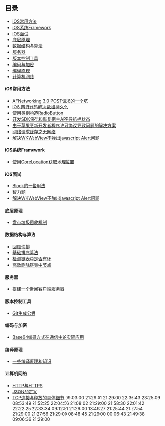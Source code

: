 ## 目录
- [iOS常用方法](#iOS常用方法)
- [iOS系统Framework](#iOS系统Framework)
- [iOS面试](#iOS面试)
- [底层原理](#底层原理)
- [数据结构与算法](#数据结构与算法)
- [服务器](#服务器)
- [版本控制工具](#版本控制工具)
- [编码与加密](#编码与加密)
- [编译原理](#编译原理)
- [计算机网络](#计算机网络)



#### iOS常用方法
- [AFNetworking 3.0 POST请求的一个坑](https://github.com/wanghanfeng/iOS_Tip/blob/master/iOS%E5%B8%B8%E7%94%A8%E6%96%B9%E6%B3%95/AFNetworking%203.0%20POST%E8%AF%B7%E6%B1%82%E7%9A%84%E4%B8%80%E4%B8%AA%E5%9D%91.md)
- [iOS 两行代码解决数据持久化](https://github.com/wanghanfeng/iOS_Tip/blob/master/iOS%E5%B8%B8%E7%94%A8%E6%96%B9%E6%B3%95/iOS%20%E4%B8%A4%E8%A1%8C%E4%BB%A3%E7%A0%81%E8%A7%A3%E5%86%B3%E6%95%B0%E6%8D%AE%E6%8C%81%E4%B9%85%E5%8C%96.md)
- [使用类别构造RadioButton](https://github.com/wanghanfeng/iOS_Tip/blob/master/iOS%E5%B8%B8%E7%94%A8%E6%96%B9%E6%B3%95/%E4%BD%BF%E7%94%A8%E7%B1%BB%E5%88%AB%E6%9E%84%E9%80%A0RadioButton.md)
- [开发SDK保存和恢复宿主APP导航栏状态](https://github.com/wanghanfeng/iOS_Tip/blob/master/iOS%E5%B8%B8%E7%94%A8%E6%96%B9%E6%B3%95/%E5%BC%80%E5%8F%91SDK%E4%BF%9D%E5%AD%98%E5%92%8C%E6%81%A2%E5%A4%8D%E5%AE%BF%E4%B8%BBAPP%E5%AF%BC%E8%88%AA%E6%A0%8F%E7%8A%B6%E6%80%81.md)
- [由于苹果更新开发者程序许可协议导致问题的解决方案](https://github.com/wanghanfeng/iOS_Tip/blob/master/iOS%E5%B8%B8%E7%94%A8%E6%96%B9%E6%B3%95/%E7%94%B1%E4%BA%8E%E8%8B%B9%E6%9E%9C%E6%9B%B4%E6%96%B0%E5%BC%80%E5%8F%91%E8%80%85%E7%A8%8B%E5%BA%8F%E8%AE%B8%E5%8F%AF%E5%8D%8F%E8%AE%AE%E5%AF%BC%E8%87%B4%E9%97%AE%E9%A2%98%E7%9A%84%E8%A7%A3%E5%86%B3%E6%96%B9%E6%A1%88.md)
- [网络请求缓存之无网络](https://github.com/wanghanfeng/iOS_Tip/blob/master/iOS%E5%B8%B8%E7%94%A8%E6%96%B9%E6%B3%95/%E7%BD%91%E7%BB%9C%E8%AF%B7%E6%B1%82%E7%BC%93%E5%AD%98%E4%B9%8B%E6%97%A0%E7%BD%91%E7%BB%9C.md)
- [解决WKWebView不弹出javascript Alert问题](https://github.com/wanghanfeng/iOS_Tip/blob/master/iOS%E5%B8%B8%E7%94%A8%E6%96%B9%E6%B3%95/%E8%A7%A3%E5%86%B3WKWebView%E4%B8%8D%E5%BC%B9%E5%87%BAjavascript%20Alert%E9%97%AE%E9%A2%98.md)


#### iOS系统Framework
- [使用CoreLocation获取地理位置](https://github.com/wanghanfeng/iOS_Tip/blob/master/iOS%E7%B3%BB%E7%BB%9FFramework/%E4%BD%BF%E7%94%A8CoreLocation%E8%8E%B7%E5%8F%96%E5%9C%B0%E7%90%86%E4%BD%8D%E7%BD%AE.md)


#### iOS面试
- [Block的一些用法](https://github.com/wanghanfeng/iOS_Tip/blob/master/iOS%E9%9D%A2%E8%AF%95/Block%E7%9A%84%E4%B8%80%E4%BA%9B%E7%94%A8%E6%B3%95.md)
- [智力题](https://github.com/wanghanfeng/iOS_Tip/blob/master/iOS%E9%9D%A2%E8%AF%95/%E6%99%BA%E5%8A%9B%E9%A2%98.md)
- [解决WKWebView不弹出javascript Alert问题](https://github.com/wanghanfeng/iOS_Tip/blob/master/iOS%E9%9D%A2%E8%AF%95/%E8%A7%A3%E5%86%B3WKWebView%E4%B8%8D%E5%BC%B9%E5%87%BAjavascript%20Alert%E9%97%AE%E9%A2%98.md)

#### 底层原理
- [盘点垃圾回收机制](https://github.com/wanghanfeng/iOS_Tip/blob/master/%E5%BA%95%E5%B1%82%E5%8E%9F%E7%90%86/%E7%9B%98%E7%82%B9%E5%9E%83%E5%9C%BE%E5%9B%9E%E6%94%B6%E6%9C%BA%E5%88%B6.md)


#### 数据结构与算法
- [回顾快排](https://github.com/wanghanfeng/iOS_Tip/blob/master/%E6%95%B0%E6%8D%AE%E7%BB%93%E6%9E%84%E4%B8%8E%E7%AE%97%E6%B3%95/%E5%9B%9E%E9%A1%BE%E5%BF%AB%E6%8E%92.md)
- [基础排序算法](https://github.com/wanghanfeng/iOS_Tip/blob/master/%E6%95%B0%E6%8D%AE%E7%BB%93%E6%9E%84%E4%B8%8E%E7%AE%97%E6%B3%95/%E5%9F%BA%E7%A1%80%E6%8E%92%E5%BA%8F%E7%AE%97%E6%B3%95.md)
- [检测链表中是否有环](https://github.com/wanghanfeng/iOS_Tip/blob/master/%E6%95%B0%E6%8D%AE%E7%BB%93%E6%9E%84%E4%B8%8E%E7%AE%97%E6%B3%95/%E6%A3%80%E6%B5%8B%E9%93%BE%E8%A1%A8%E4%B8%AD%E6%98%AF%E5%90%A6%E6%9C%89%E7%8E%AF.md)
- [高效删除链表中节点](https://github.com/wanghanfeng/iOS_Tip/blob/master/%E6%95%B0%E6%8D%AE%E7%BB%93%E6%9E%84%E4%B8%8E%E7%AE%97%E6%B3%95/%E9%AB%98%E6%95%88%E5%88%A0%E9%99%A4%E9%93%BE%E8%A1%A8%E4%B8%AD%E8%8A%82%E7%82%B9.md)


#### 服务器
- [搭建一个新闻客户端服务器](https://github.com/wanghanfeng/iOS_Tip/blob/master/%E6%9C%8D%E5%8A%A1%E5%99%A8/%E6%90%AD%E5%BB%BA%E4%B8%80%E4%B8%AA%E6%96%B0%E9%97%BB%E5%AE%A2%E6%88%B7%E7%AB%AF%E6%9C%8D%E5%8A%A1%E5%99%A8.md)

#### 版本控制工具
- [Git生成公钥](https://github.com/wanghanfeng/iOS_Tip/blob/master/%E7%89%88%E6%9C%AC%E6%8E%A7%E5%88%B6%E5%B7%A5%E5%85%B7/git/Git%E7%94%9F%E6%88%90%E5%85%AC%E9%92%A5.md)

#### 编码与加密
- [Base64编码方式在通信中的实际应用](https://github.com/wanghanfeng/iOS_Tip/blob/master/%E7%BC%96%E7%A0%81%E4%B8%8E%E5%8A%A0%E5%AF%86/Base64%E7%BC%96%E7%A0%81%E6%96%B9%E5%BC%8F%E5%9C%A8%E9%80%9A%E4%BF%A1%E4%B8%AD%E7%9A%84%E5%AE%9E%E9%99%85%E5%BA%94%E7%94%A8.md)

#### 编译原理
- [一些编译原理和知识](https://github.com/wanghanfeng/iOS_Tip/blob/master/%E7%BC%96%E8%AF%91%E5%8E%9F%E7%90%86/%E4%B8%80%E4%BA%9B%E7%BC%96%E8%AF%91%E5%8E%9F%E7%90%86%E5%92%8C%E7%9F%A5%E8%AF%86.md)

#### 计算机网络
- [HTTP与HTTPS](https://github.com/wanghanfeng/iOS_Tip/blob/master/%E8%AE%A1%E7%AE%97%E6%9C%BA%E7%BD%91%E7%BB%9C/HTTP%E4%B8%8EHTTPS.md)
- [JSON的定义](https://github.com/wanghanfeng/iOS_Tip/blob/master/%E8%AE%A1%E7%AE%97%E6%9C%BA%E7%BD%91%E7%BB%9C/JSON%E7%9A%84%E5%AE%9A%E4%B9%89.md)
- [TCP连接与释放的具体细节](https://github.com/wanghanfeng/iOS_Tip/blob/master/%E8%AE%A1%E7%AE%97%E6%9C%BA%E7%BD%91%E7%BB%9C/TCP%E8%BF%9E%E6%8E%A5%E4%B8%8E%E9%87%8A%E6%94%BE%E7%9A%84%E5%85%B7%E4%BD%93%E7%BB%86%E8%8A%82.md)
09:03:00
21:29:01
21:29:00
22:36:43
23:25:09
08:53:49
21:52:25
22:04:56
21:08:02
21:29:00
21:58:30
22:01:42
22:22:25
22:33:34
09:12:51
21:29:00
13:49:27
21:25:44
21:27:54
21:29:00
21:27:56
21:29:00
08:48:45
21:29:00
00:06:43
21:49:38
09:06:36
21:29:00
